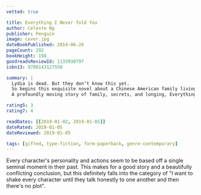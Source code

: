 ```yaml
---
vetted: true

title: Everything I Never Told You
author: Celeste Ng
publisher: Penguin
image: cover.jpg
dateBookPublished: 2014-06-26
pageCount: 292
bookHeight: 198
goodreadsReviewId: 1133930797
isbn13: 9780143127550

summary: |
  Lydia is dead. But they don’t know this yet.
  So begins this exquisite novel about a Chinese American family living in 1970s small-town Ohio. Lydia is the favorite child of Marilyn and James Lee, and her parents are determined that she will fulfill the dreams they were unable to pursue. But when Lydia’s body is found in the local lake, the delicate balancing act that has been keeping the Lee family together is destroyed, tumbling them into chaos. 
  A profoundly moving story of family, secrets, and longing, Everything I Never Told You is both a gripping page-turner and a sensitive family portrait, uncovering the ways in which mothers and daughters, fathers and sons, and husbands and wives struggle, all their lives, to understand one another.

rating5: 3
rating7: 4

readDates: [[2019-01-02, 2019-01-05]]
dateRated: 2019-01-05
dateReviewed: 2019-01-05

tags: [gifted, type-fiction, form-paperback, genre-contemporary]
---
```


Every character's personality and actions seem to be based off a single seminal moment in their past. This makes for a good story and a beautifully conflicting conclusion, but this definitely falls into the category of "I want to shake every character until they talk honestly to one another and then there's no plot".
